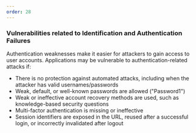 ```yaml
---
order: 28
---
```


<h3>
  <span class="util-visually-hidden">
    Vulnerabilities related to
  </span>
  Identification and Authentication Failures
</h3>

Authentication weaknesses make it easier for attackers to gain access to user accounts. Applications may be vulnerable to authentication-related attacks if:

- There is no protection against automated attacks, including when the attacker has valid usernames/passwords
- Weak, default, or well-known passwords are allowed ("Password1")
- Weak or ineffective account recovery methods are used, such as knowledge-based security questions
- Multi-factor authentication is missing or ineffective
- Session identifiers are exposed in the URL, reused after a successful login, or incorrectly invalidated after logout
